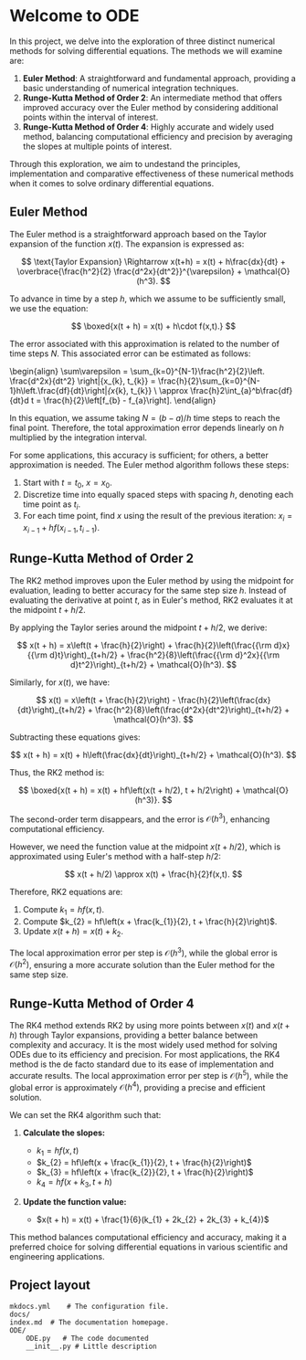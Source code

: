 # Welcome to ODE

In this project, we delve into the exploration of three distinct numerical methods for solving differential equations. The methods we will examine are:

1. **Euler Method**: A straightforward and fundamental approach, providing a basic understanding of numerical integration techniques.
2. **Runge-Kutta Method of Order 2**: An intermediate method that offers improved accuracy over the Euler method by considering additional points within the interval of interest.
3. **Runge-Kutta Method of Order 4**: Highly accurate and widely used method, balancing computational efficiency and precision by averaging the slopes at multiple points of interest.

Through this exploration, we aim to undestand the principles, implementation and comparative effectiveness of these numerical methods when it comes to solve ordinary differential equations.

## Euler Method

The Euler method is a straightforward approach based on the Taylor expansion of the function $x(t)$. The expansion is expressed as:

$$
\text{Taylor Expansion} \Rightarrow x(t+h) = x(t) + h\frac{dx}{dt} + \overbrace{\frac{h^2}{2} \frac{d^2x}{dt^2}}^{\varepsilon} + \mathcal{O}(h^3).
$$

To advance in time by a step $h$, which we assume to be sufficiently small, we use the equation:

$$
\boxed{x(t + h) = x(t) + h\cdot f(x,t).}
$$

The error associated with this approximation is related to the number of time steps $N$. This associated error can be estimated as follows:

\begin{align}
\sum\varepsilon = \sum_{k=0}^{N-1}\frac{h^2}{2}\left. \frac{d^2x}{dt^2} \right|{x_{k}, t_{k}} = \frac{h}{2}\sum_{k=0}^{N-1}h\left.\frac{df}{dt}\right|_{x_{k}, t_{k}}
\\
\approx \frac{h}2\int_{a}^b\frac{df}{dt}d t = \frac{h}{2}\left[f_{b} - f_{a}\right].
\end{align}

In this equation, we assume taking $N = (b-a)/h$ time steps to reach the final point. Therefore, the total approximation error depends linearly on $h$ multiplied by the integration interval.

For some applications, this accuracy is sufficient; for others, a better approximation is needed. The Euler method algorithm follows these steps:

1. Start with $t = t_{0}$, $x = x_{0}$.
2. Discretize time into equally spaced steps with spacing $h$, denoting each time point as $t_{i}$.
3. For each time point, find $x$ using the result of the previous iteration: $x_{i} = x_{i-1} + hf(x_{i-1}, t_{i-1})$.

## Runge-Kutta Method of Order 2

The RK2 method improves upon the Euler method by using the midpoint for evaluation, leading to better accuracy for the same step size $h$. Instead of evaluating the derivative at point $t$, as in Euler's method, RK2 evaluates it at the midpoint $t + h/2$.

By applying the Taylor series around the midpoint $t + h/2$, we derive:

$$
x(t + h) = x\left(t + \frac{h}{2}\right) + \frac{h}{2}\left(\frac{{\rm d}x}{{\rm d}t}\right)_{t+h/2} + \frac{h^2}{8}\left(\frac{{\rm d}^2x}{{\rm d}t^2}\right)_{t+h/2} + \mathcal{O}(h^3).
$$

Similarly, for $x(t)$, we have:

$$
x(t) = x\left(t + \frac{h}{2}\right) - \frac{h}{2}\left(\frac{dx}{dt}\right)_{t+h/2} + \frac{h^2}{8}\left(\frac{d^2x}{dt^2}\right)_{t+h/2} + \mathcal{O}(h^3).
$$

Subtracting these equations gives:

$$
x(t + h) = x(t) + h\left(\frac{dx}{dt}\right)_{t+h/2} + \mathcal{O}(h^3).
$$

Thus, the RK2 method is:

$$
\boxed{x(t + h) = x(t) + hf\left(x(t + h/2), t + h/2\right) + \mathcal{O}(h^3)}.
$$

The second-order term disappears, and the error is $\mathcal{O}(h^3)$, enhancing computational efficiency.

However, we need the function value at the midpoint $x(t + h/2)$, which is approximated using Euler's method with a half-step $h/2$:

$$
x(t + h/2) \approx x(t) + \frac{h}{2}f(x,t).
$$

Therefore, RK2 equations are:

1. Compute $k_{1} = hf(x,t)$.
2. Compute $k_{2} = hf\left(x + \frac{k_{1}}{2}, t + \frac{h}{2}\right)$.
3. Update $x(t + h) = x(t) + k_{2}$.

The local approximation error per step is $\mathcal{O}(h^3)$, while the global error is $\mathcal{O}(h^2)$, ensuring a more accurate solution than the Euler method for the same step size.

## Runge-Kutta Method of Order 4

The RK4 method extends RK2 by using more points between $x(t)$ and $x(t + h)$ through Taylor expansions, providing a better balance between complexity and accuracy. It is the most widely used method for solving ODEs due to its efficiency and precision. For most applications, the RK4 method is the de facto standard due to its ease of implementation and accurate results. The local approximation error per step is $\mathcal{O}(h^5)$, while the global error is approximately $\mathcal{O}(h^4)$, providing a precise and efficient solution.

We can set the RK4 algorithm such that:

1. **Calculate the slopes:**
    - $k_{1} = hf(x, t)$
    - $k_{2} = hf\left(x + \frac{k_{1}}{2}, t + \frac{h}{2}\right)$
    - $k_{3} = hf\left(x + \frac{k_{2}}{2}, t + \frac{h}{2}\right)$
    - $k_{4} = hf\left(x + k_{3}, t + h\right)$

2. **Update the function value:**
    - $x(t + h) = x(t) + \frac{1}{6}(k_{1} + 2k_{2} + 2k_{3} + k_{4})$

This method balances computational efficiency and accuracy, making it a preferred choice for solving differential equations in various scientific and engineering applications.

## Project layout

    
    mkdocs.yml    # The configuration file.
    docs/
	index.md  # The documentation homepage.
    ODE/
        ODE.py   # The code documented 
        __init__.py # Little description

